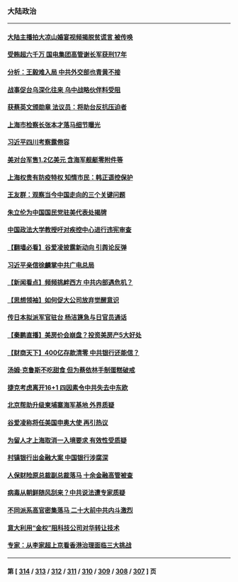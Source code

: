 ### 大陆政治
---
#### [大陆主播拍大凉山婚宴视频揭脱贫谎言 被传唤](../../pages/ncid277/n13755710.md) 
#### [受贿超六千万 国电集团高管谢长军获刑17年](../../pages/ncid277/n13755477.md) 
#### [分析：王毅难入局 中共外交部也青黄不接](../../pages/ncid277/n13755714.md) 
#### [战事促台乌深化往来 乌中战略伙伴料受阻](../../pages/ncid277/n13755697.md) 
#### [获蔡英文颁勋章 法议员：将助台反抗压迫者](../../pages/ncid277/n13755626.md) 
#### [上海市检察长张本才落马细节曝光](../../pages/ncid277/n13755657.md) 
#### [习近平四川考察露倦容](../../pages/ncid277/n13755577.md) 
#### [美对台军售1.2亿美元 含海军舰艇零附件等](../../pages/ncid277/n13755533.md) 
#### [上海权贵有防疫特权 知情市民：韩正遥控保护](../../pages/ncid277/n13755514.md) 
#### [王友群：观察当今中国走向的三个关键问题](../../pages/ncid277/n13755428.md) 
#### [朱立伦为中国国民党驻美代表处揭牌](../../pages/ncid277/n13755453.md) 
#### [中国政法大学教授吁对疾控中心进行违宪审查](../../pages/ncid277/n13755348.md) 
#### [【翻墙必看】谷爱凌披露新动向 引舆论反弹](../../pages/ncid277/n13755406.md) 
#### [习近平亲信徐麟掌中共广电总局](../../pages/ncid277/n13755380.md) 
#### [【新闻看点】频频挑衅西方 中共内部遇危机？](../../pages/ncid277/n13755017.md) 
#### [【思想领袖】如何促大公司放弃觉醒意识](../../pages/ncid277/n13723724.md) 
#### [传日本拟派军官驻台 杨洁篪急与日官员通话](../../pages/ncid277/n13755097.md) 
#### [【秦鹏直播】美房价会崩盘？投资美房产5大好处](../../pages/ncid277/n13755237.md) 
#### [【财商天下】400亿存款清零 中共银行还能信？](../../pages/ncid277/n13755217.md) 
#### [汤姆‧克鲁斯不吃甜食 但为蔡依林手制蛋糕破戒](../../pages/ncid277/n13755173.md) 
#### [捷克考虑离开16+1 四因素令中共失去中东欧](../../pages/ncid277/n13755204.md) 
#### [北京帮助升级柬埔寨海军基地 外界质疑](../../pages/ncid277/n13755167.md) 
#### [谷爱凌称将任美国申奥大使 再引热议](../../pages/ncid277/n13755181.md) 
#### [为留人才上海取消一入境要求 有效性受质疑](../../pages/ncid277/n13755114.md) 
#### [村镇银行出金融大案 中国银行涉腐深](../../pages/ncid277/n13755162.md) 
#### [人保财险原总裁副总裁落马 十余金融高管被查](../../pages/ncid277/n13755174.md) 
#### [病毒从朝鲜随风刮来？中共说法遭专家质疑](../../pages/ncid277/n13754481.md) 
#### [不同派系高官密集落马 二十大前中共内斗激烈](../../pages/ncid277/n13755143.md) 
#### [意大利用“金权”阻科技公司对华转让技术](../../pages/ncid277/n13755037.md) 
#### [专家：从李家超上京看香港治理面临三大挑战](../../pages/ncid277/n13754991.md) 

---
#### 第 [ [314](./314.md) / [313](./313.md) / [312](./312.md) / [311](./311.md) / [310](./310.md) / [309](./309.md) / [308](./308.md) / [307](./307.md) ] 页
